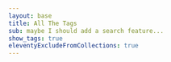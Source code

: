 ```yaml
---
layout: base
title: All The Tags
sub: maybe I should add a search feature...
show_tags: true
eleventyExcludeFromCollections: true
---
```


